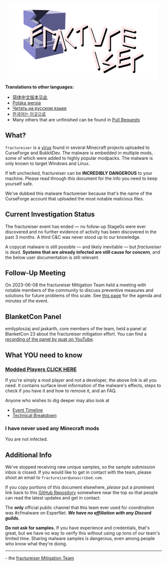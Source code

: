 <p align="center">
	<img src="docs/media/logo.svg" alt="fractureiser logo" height="240">
</p>

**Translations to other languages:**

* [简体中文版本见此](./lang/zh-CN/)
* [Polska wersja](./lang/pl-PL/)
* [Читать на русском языке](./lang/ru-RU/)
* [한국어는 이곳으로](./lang/ko-KR/)
* Many others that are unfinished can be found in [Pull Requests](https://github.com/fractureiser-investigation/fractureiser/pulls)

## What?
`fractureiser` is a [virus](https://en.wikipedia.org/wiki/Computer_virus) found in several Minecraft projects uploaded to CurseForge and BukkitDev. The malware is embedded in multiple mods, some of which were added to highly popular modpacks. The malware is only known to target Windows and Linux.

If left unchecked, fractureiser can be **INCREDIBLY DANGEROUS** to your machine. Please read through this document for the info you need to keep yourself safe.

We've dubbed this malware fractureiser because that's the name of the CurseForge account that uploaded the most notable malicious files.  

## Current Investigation Status
The fractureiser event has ended — no follow-up Stage0s were ever discovered and no further evidence of activity has been discovered in the past 3 months.
A third C&C was never stood up to our knowledge.

A copycat malware is still possible — and likely inevitable — but *fractureiser* is dead. **Systems that are already infected are still cause for concern**, and the below user documentation is still relevant.

## Follow-Up Meeting
On 2023-06-08 the fractureiser Mitigation Team held a meeting with notable members of the community to discuss preventive measures and solutions for future problems of this scale.
See [this page](https://github.com/fractureiser-investigation/fractureiser/blob/main/docs/2023-06-08-meeting.md) for the agenda and minutes of the event.

## BlanketCon Panel
emilyploszaj and jaskarth, core members of the team, held a panel at BlanketCon 23 about the fractureiser mitigation effort. You can find a [recording of the panel by quat on YouTube](https://youtu.be/9eBmqHAk9HI).

## What YOU need to know

### [Modded Players CLICK HERE](docs/users.md)

If you're simply a mod player and not a developer, the above link is all you need. It contains surface level information of the malware's effects, steps to check if you have it and how to remove it, and an FAQ.

Anyone who wishes to dig deeper may also look at
* [Event Timeline](docs/timeline.md)
* [Technical Breakdown](docs/tech.md)

### I have never used any Minecraft mods
You are not infected.

## Additional Info

We've stopped receiving new unique samples, so the sample submission inbox is closed. If you would like to get in contact with the team, please shoot an email to `fractureiser@unascribed.com`.

If you copy portions of this document elsewhere, *please* put a prominent link back to this [GitHub Repository](https://github.com/fractureiser-investigation/fractureiser) somewhere near the top so that people can read the latest updates and get in contact.

The **only** official public channel that this team ever used for coordination was #cfmalware on EsperNet. ***We have no affiliation with any Discord guilds.***

**Do not ask for samples.** If you have experience and credentials, that's great, but we have no way to verify this without using up tons of our team's limited time. Sharing malware samples is dangerous, even among people who know what they're doing.

---

\- the [fractureiser Mitigation Team](docs/credits.md)